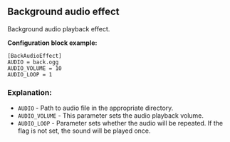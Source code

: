  ## Background audio effect
 
 Background audio playback effect.
 
  **Configuration block example:**
  
    [BackAudioEffect]
    AUDIO = back.ogg
    AUDIO_VOLUME = 10
    AUDIO_LOOP = 1

 ### Explanation:
 
 * `AUDIO` - Path to audio file in the appropriate directory.
 * `AUDIO_VOLUME` - This parameter sets the audio playback volume.
 * `AUDIO_LOOP` - Parameter sets whether the audio will be repeated. If the flag is not set, the sound will be played once.
